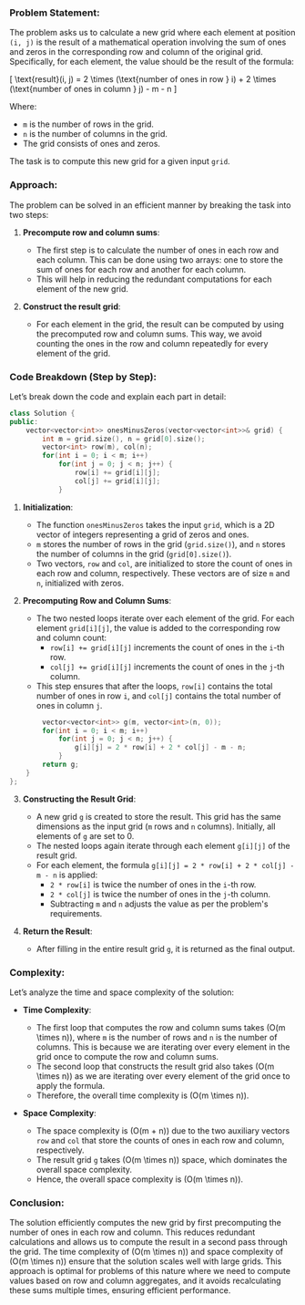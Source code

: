 ### Problem Statement:
The problem asks us to calculate a new grid where each element at position `(i, j)` is the result of a mathematical operation involving the sum of ones and zeros in the corresponding row and column of the original grid. Specifically, for each element, the value should be the result of the formula:

\[ \text{result}(i, j) = 2 \times (\text{number of ones in row } i) + 2 \times (\text{number of ones in column } j) - m - n \]

Where:
- `m` is the number of rows in the grid.
- `n` is the number of columns in the grid.
- The grid consists of ones and zeros.

The task is to compute this new grid for a given input `grid`.

### Approach:
The problem can be solved in an efficient manner by breaking the task into two steps:
1. **Precompute row and column sums**:
   - The first step is to calculate the number of ones in each row and each column. This can be done using two arrays: one to store the sum of ones for each row and another for each column.
   - This will help in reducing the redundant computations for each element of the new grid.

2. **Construct the result grid**:
   - For each element in the grid, the result can be computed by using the precomputed row and column sums. This way, we avoid counting the ones in the row and column repeatedly for every element of the grid.

### Code Breakdown (Step by Step):
Let’s break down the code and explain each part in detail:

```cpp
class Solution {
public:
    vector<vector<int>> onesMinusZeros(vector<vector<int>>& grid) {
        int m = grid.size(), n = grid[0].size();
        vector<int> row(m), col(n);
        for(int i = 0; i < m; i++)
            for(int j = 0; j < n; j++) {
                row[i] += grid[i][j];
                col[j] += grid[i][j];
            }
```

1. **Initialization**:
   - The function `onesMinusZeros` takes the input `grid`, which is a 2D vector of integers representing a grid of zeros and ones.
   - `m` stores the number of rows in the grid (`grid.size()`), and `n` stores the number of columns in the grid (`grid[0].size()`).
   - Two vectors, `row` and `col`, are initialized to store the count of ones in each row and column, respectively. These vectors are of size `m` and `n`, initialized with zeros.

2. **Precomputing Row and Column Sums**:
   - The two nested loops iterate over each element of the grid. For each element `grid[i][j]`, the value is added to the corresponding row and column count:
     - `row[i] += grid[i][j]` increments the count of ones in the `i`-th row.
     - `col[j] += grid[i][j]` increments the count of ones in the `j`-th column.
   - This step ensures that after the loops, `row[i]` contains the total number of ones in row `i`, and `col[j]` contains the total number of ones in column `j`.

```cpp
        vector<vector<int>> g(m, vector<int>(n, 0));
        for(int i = 0; i < m; i++)
            for(int j = 0; j < n; j++) {
                g[i][j] = 2 * row[i] + 2 * col[j] - m - n;
            }
        return g;
    }
};
```

3. **Constructing the Result Grid**:
   - A new grid `g` is created to store the result. This grid has the same dimensions as the input grid (`m` rows and `n` columns). Initially, all elements of `g` are set to 0.
   - The nested loops again iterate through each element `g[i][j]` of the result grid.
   - For each element, the formula `g[i][j] = 2 * row[i] + 2 * col[j] - m - n` is applied:
     - `2 * row[i]` is twice the number of ones in the `i`-th row.
     - `2 * col[j]` is twice the number of ones in the `j`-th column.
     - Subtracting `m` and `n` adjusts the value as per the problem's requirements.

4. **Return the Result**:
   - After filling in the entire result grid `g`, it is returned as the final output.

### Complexity:
Let’s analyze the time and space complexity of the solution:

- **Time Complexity**:
   - The first loop that computes the row and column sums takes \(O(m \times n)\), where `m` is the number of rows and `n` is the number of columns. This is because we are iterating over every element in the grid once to compute the row and column sums.
   - The second loop that constructs the result grid also takes \(O(m \times n)\) as we are iterating over every element of the grid once to apply the formula.
   - Therefore, the overall time complexity is \(O(m \times n)\).

- **Space Complexity**:
   - The space complexity is \(O(m + n)\) due to the two auxiliary vectors `row` and `col` that store the counts of ones in each row and column, respectively.
   - The result grid `g` takes \(O(m \times n)\) space, which dominates the overall space complexity.
   - Hence, the overall space complexity is \(O(m \times n)\).

### Conclusion:
The solution efficiently computes the new grid by first precomputing the number of ones in each row and column. This reduces redundant calculations and allows us to compute the result in a second pass through the grid. The time complexity of \(O(m \times n)\) and space complexity of \(O(m \times n)\) ensure that the solution scales well with large grids. This approach is optimal for problems of this nature where we need to compute values based on row and column aggregates, and it avoids recalculating these sums multiple times, ensuring efficient performance.